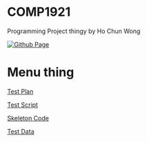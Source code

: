 # COMP1921
Programming Project thingy by Ho Chun Wong

[![Github Page](https://classroom.github.com/assets/launch-codespace-7f7980b617ed060a017424585567c406b6ee15c891e84e1186181d67ecf80aa0.svg)](https://github.com/hochunwong/COMP1921)

# Menu thing

<a href="testPlan.md">Test Plan</a>

<a href="testScript9000.sh">Test Script</a>

<a href="maze.c">Skeleton Code</a>

<a href="">Test Data</a>
